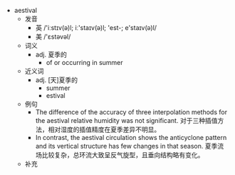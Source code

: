 - aestival
  - 发音
    - 英 /'iːstɪv(ə)l; iː'staɪv(ə)l; 'est-; e'staɪv(ə)l/
    - 美 /'ɛstəvəl/
  - 词义
    - adj. 夏季的
      - of or occurring in summer 
  - 近义词
    - adj. [天]夏季的
      - summer
      - estival
  - 例句
    - The difference of the accuracy of three interpolation methods for the aestival relative humidity was not significant. 对于三种插值方法，相对湿度的插值精度在夏季差异不明显。
    - In contrast, the aestival circulation shows the anticyclone pattern and its vertical structure has few changes in that season. 夏季流场比较复杂，总环流大致呈反气旋型，且垂向结构略有变化。
  - 补充
